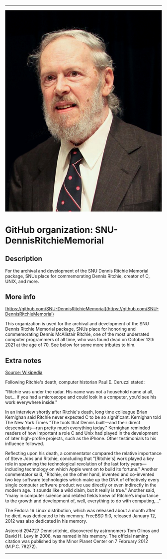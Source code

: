 
***

![Dennis_Ritchie_2011.jpg failed to load. The file may be missing or corrupt. Check the file path for errors first.](/AdditionalInfo/2/SNU-DennisRitchieMemorial/Dennis_Ritchie_2011.jpg)

# GitHub organization: SNU-DennisRitchieMemorial

## Description

For the archival and development of the SNU Dennis Ritchie Memorial package, SNUs place for commemorating Dennis Ritchie, creator of C, UNIX, and more.

## More info

[https://github.com/SNU-DennisRitchieMemorial](https://github.com/SNU-DennisRitchieMemorial)

This organization is used for the archival and development of the SNU Dennis Ritchie Memorial package, SNUs place for honoring and commemorating Dennis McAlistair Ritchie, one of the most underrated computer programmers of all time, who was found dead on October 12th 2021 at the age of 70. See below for some more tributes to him.

## Extra notes

[Source: Wikipedia](https://en.wikipedia.org/wiki/Dennis_Ritchie#Legacy)

Following Ritchie's death, computer historian Paul E. Ceruzzi stated:

"Ritchie was under the radar. His name was not a household name at all, but... if you had a microscope and could look in a computer, you'd see his work everywhere inside." <!-- My favorite quote about Dennis Ritchie !-->

In an interview shortly after Ritchie's death, long time colleague Brian Kernighan said Ritchie never expected C to be so significant. Kernighan told The New York Times "The tools that Dennis built—and their direct descendants—run pretty much everything today." Kernighan reminded readers of how important a role C and Unix had played in the development of later high-profile projects, such as the iPhone. Other testimonials to his influence followed.

Reflecting upon his death, a commentator compared the relative importance of Steve Jobs and Ritchie, concluding that "[Ritchie's] work played a key role in spawning the technological revolution of the last forty years—including technology on which Apple went on to build its fortune." Another commentator said, "Ritchie, on the other hand, invented and co-invented two key software technologies which make up the DNA of effectively every single computer software product we use directly or even indirectly in the modern age. It sounds like a wild claim, but it really is true." Another said, "many in computer science and related fields knew of Ritchie’s importance to the growth and development of, well, everything to do with computing,..."

The Fedora 16 Linux distribution, which was released about a month after he died, was dedicated to his memory. FreeBSD 9.0, released January 12, 2012 was also dedicated in his memory.

Asteroid 294727 Dennisritchie, discovered by astronomers Tom Glinos and David H. Levy in 2008, was named in his memory. The official naming citation was published by the Minor Planet Center on 7 February 2012 (M.P.C. 78272).

***
